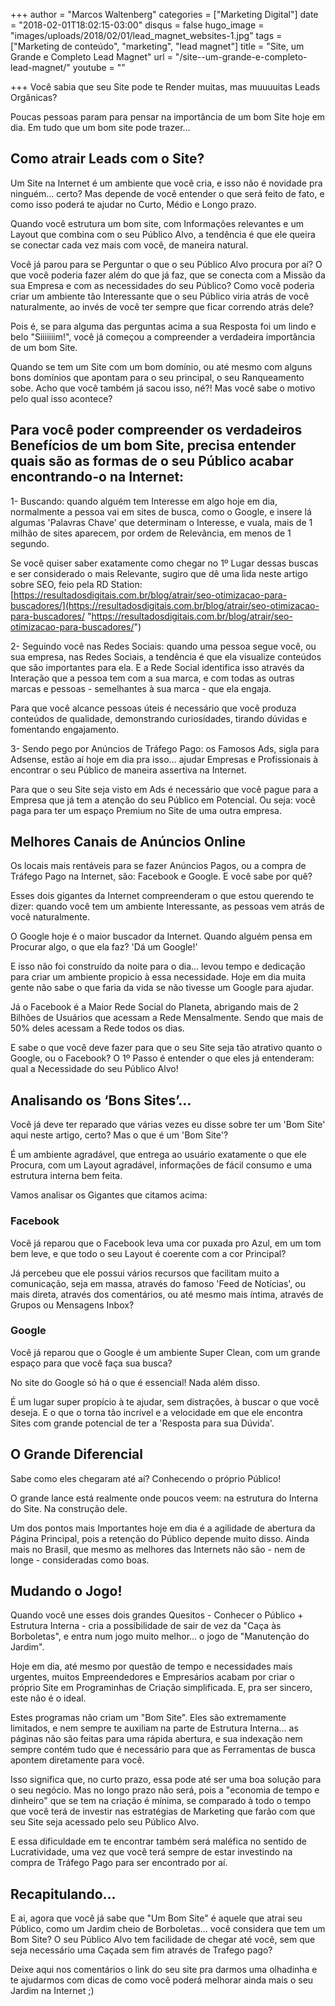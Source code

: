 +++
author = "Marcos Waltenberg"
categories = ["Marketing Digital"]
date = "2018-02-01T18:02:15-03:00"
disqus = false
hugo_image = "images/uploads/2018/02/01/lead_magnet_websites-1.jpg"
tags = ["Marketing de conteúdo", "marketing", "lead magnet"]
title = "Site, um Grande e Completo Lead Magnet"
url = "/site--um-grande-e-completo-lead-magnet/"
youtube = ""

+++
Você sabia que seu Site pode te Render muitas, mas muuuuitas Leads Orgânicas?

Poucas pessoas param para pensar na importância de um bom Site hoje em dia. Em tudo que um bom site pode trazer…

## Como atrair Leads com o Site?

Um Site na Internet é um ambiente que você cria, e isso não é novidade pra ninguém... certo? Mas depende de você entender o que será feito de fato, e como isso poderá te ajudar no Curto, Médio e Longo prazo.

Quando você estrutura um bom site, com Informações relevantes e um Layout que combina com o seu Público Alvo, a tendência é que ele queira se conectar cada vez mais com você, de maneira natural.

Você já parou para se Perguntar o que o seu Público Alvo procura por aí? O que você poderia fazer além do que já faz, que se conecta com a Missão da sua Empresa e com as necessidades do seu Público? Como você poderia criar um ambiente tão Interessante que o seu Público viria atrás de você naturalmente, ao invés de você ter sempre que ficar correndo atrás dele?

Pois é, se para alguma das perguntas acima a sua Resposta foi um lindo e belo "Siiiiiiim!", você já começou a compreender a verdadeira importância de um bom Site.

Quando se tem um Site com um bom domínio, ou até mesmo com alguns bons domínios que apontam para o seu principal, o seu Ranqueamento sobe. Acho que você também já sacou isso, né?! Mas você sabe o motivo pelo qual isso acontece?

## Para você poder compreender os verdadeiros Benefícios de um bom Site, precisa entender quais são as formas de o seu Público acabar encontrando-o na Internet:

1- Buscando: quando alguém tem Interesse em algo hoje em dia, normalmente a pessoa vai em sites de busca, como o Google, e insere lá algumas 'Palavras Chave' que determinam o Interesse, e vuala, mais de 1 milhão de sites aparecem, por ordem de Relevância, em menos de 1 segundo.

Se você quiser saber exatamente como chegar no 1º Lugar dessas buscas e ser considerado o mais Relevante, sugiro que dê uma lida neste artigo sobre SEO, feio pela RD Station:  
 [https://resultadosdigitais.com.br/blog/atrair/seo-otimizacao-para-buscadores/](https://resultadosdigitais.com.br/blog/atrair/seo-otimizacao-para-buscadores/ "https://resultadosdigitais.com.br/blog/atrair/seo-otimizacao-para-buscadores/")

2- Seguindo você nas Redes Sociais: quando uma pessoa segue você, ou sua empresa, nas Redes Sociais, a tendência é que ela visualize conteúdos que são importantes para ela. E a Rede Social identifica isso através da Interação que a pessoa tem com a sua marca, e com todas as outras marcas e pessoas - semelhantes à sua marca - que ela engaja.

Para que você alcance pessoas úteis é necessário que você produza conteúdos de qualidade, demonstrando curiosidades, tirando dúvidas e fomentando engajamento.

3- Sendo pego por Anúncios de Tráfego Pago: os Famosos Ads, sigla para Adsense, estão aí hoje em dia pra isso... ajudar Empresas e Profissionais à encontrar o seu Público de maneira assertiva na Internet.

Para que o seu Site seja visto em Ads é necessário que você pague para a Empresa que já tem a atenção do seu Público em Potencial. Ou seja: você paga para ter um espaço Premium no Site de uma outra empresa.

## Melhores Canais de Anúncios Online

Os locais mais rentáveis para se fazer Anúncios Pagos, ou a compra de Tráfego Pago na Internet, são: Facebook e Google. E você sabe por quê?

Esses dois gigantes da Internet compreenderam o que estou querendo te dizer: quando você tem um ambiente Interessante, as pessoas vem atrás de você naturalmente.

O Google hoje é o maior buscador da Internet. Quando alguém pensa em Procurar algo, o que ela faz? 'Dá um Google!'

E isso não foi construído da noite para o dia... levou tempo e dedicação para criar um ambiente propicio à essa necessidade. Hoje em dia muita gente não sabe o que faria da vida se não tivesse um Google para ajudar.

Já o Facebook é a Maior Rede Social do Planeta, abrigando mais de 2 Bilhões de Usuários que acessam a Rede Mensalmente. Sendo que mais de 50% deles acessam a Rede todos os dias.

E sabe o que você deve fazer para que o seu Site seja tão atrativo quanto o Google, ou o Facebook? O 1º Passo é entender o que eles já entenderam: qual a Necessidade do seu Público Alvo!

## Analisando os ‘Bons Sites’…

Você já deve ter reparado que várias vezes eu disse sobre ter um 'Bom Site' aqui neste artigo, certo? Mas o que é um 'Bom Site'?

É um ambiente agradável, que entrega ao usuário exatamente o que ele Procura, com um Layout agradável, informações de fácil consumo e uma estrutura interna bem feita.

Vamos analisar os Gigantes que citamos acima:

### Facebook

Você já reparou que o Facebook leva uma cor puxada pro Azul, em um tom bem leve, e que todo o seu Layout é coerente com a cor Principal?

Já percebeu que ele possui vários recursos que facilitam muito a comunicação, seja em massa, através do famoso 'Feed de Notícias', ou mais direta, através dos comentários, ou até mesmo mais íntima, através de Grupos ou Mensagens Inbox?

### Google

Você já reparou que o Google é um ambiente Super Clean, com um grande espaço para que você faça sua busca?

No site do Google só há o que é essencial! Nada além disso.

É um lugar super propício à te ajudar, sem distrações, à buscar o que você deseja. E o que o torna tão incrível e a velocidade em que ele encontra Sites com grande potencial de ter a 'Resposta para sua Dúvida'.

## O Grande Diferencial

Sabe como eles chegaram até aí? Conhecendo o próprio Público!

O grande lance está realmente onde poucos veem: na estrutura do Interna do Site. Na construção dele.

Um dos pontos mais Importantes hoje em dia é a agilidade de abertura da Página Principal, pois a retenção do Público depende muito disso. Ainda mais no Brasil, que mesmo as melhores das Internets não são - nem de longe - consideradas como boas. 

## Mudando o Jogo!

Quando você une esses dois grandes Quesitos - Conhecer o Público + Estrutura Interna - cria a possibilidade de sair de vez da "Caça às Borboletas", e entra num jogo muito melhor... o jogo de "Manutenção do Jardim".

Hoje em dia, até mesmo por questão de tempo e necessidades mais urgentes, muitos Empreendedores e Empresários acabam por criar o próprio Site em Programinhas de Criação simplificada. E, pra ser sincero, este não é o ideal.

Estes programas não criam um "Bom Site". Eles são extremamente limitados, e nem sempre te auxiliam na parte de Estrutura Interna... as páginas não são feitas para uma rápida abertura, e sua indexação nem sempre contém tudo que é necessário para que as Ferramentas de busca apontem diretamente para você.

Isso significa que, no curto prazo, essa pode até ser uma boa solução para o seu negócio. Mas no longo prazo não será, pois a "economia de tempo e dinheiro" que se tem na criação é mínima, se comparado à todo o tempo que você terá de investir nas estratégias de Marketing que farão com que seu Site seja acessado pelo seu Público Alvo.

E essa dificuldade em te encontrar também será maléfica no sentido de Lucratividade, uma vez que você terá sempre de estar investindo na compra de Tráfego Pago para ser encontrado por aí. 

## Recapitulando…

E ai, agora que você já sabe que "Um Bom Site" é aquele que atrai seu Público, como um Jardim cheio de Borboletas... você considera que tem um Bom Site? O seu Público Alvo tem facilidade de chegar até você, sem que seja necessário uma Caçada sem fim através de Trafego pago?

Deixe aqui nos comentários o link do seu site pra darmos uma olhadinha e te ajudarmos com dicas de como você poderá melhorar ainda mais o seu Jardim na Internet ;)